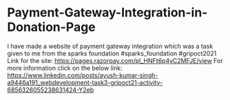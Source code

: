 # Payment-Gateway-Integration-in-Donation-Page
I have made a website of payment gateway integration which was a task given to me from the sparks foundation
#sparks_foundation #gripoct2021
Link for the site: https://pages.razorpay.com/pl_HNFt6p4yC2MFJE/view
For more information click on the below link:
https://www.linkedin.com/posts/ayush-kumar-singh-a9446a191_webdevelopment-task3-gripoct21-activity-6856326055238631424-Y2eb
